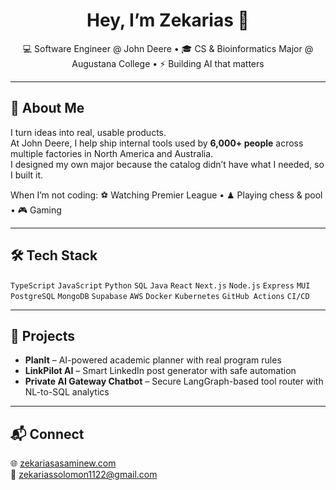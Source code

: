 <h1 align="center">Hey, I’m Zekarias 👋</h1>

<p align="center">
💻 Software Engineer @ John Deere • 🎓 CS & Bioinformatics Major @ Augustana College • ⚡ Building AI that matters
</p>

---

## 🚀 About Me
I turn ideas into real, usable products.  
At John Deere, I help ship internal tools used by **6,000+ people** across multiple factories in North America and Australia.  
I designed my own major because the catalog didn’t have what I needed, so I built it.

When I’m not coding:
⚽ Watching Premier League • ♟ Playing chess & pool • 🎮 Gaming

---

## 🛠 Tech Stack
`TypeScript` `JavaScript` `Python` `SQL` `Java` `React` `Next.js` `Node.js` `Express` `MUI` `PostgreSQL` `MongoDB` `Supabase` `AWS` `Docker` `Kubernetes` `GitHub Actions` `CI/CD`

---

## 📌 Projects
- **PlanIt** – AI-powered academic planner with real program rules  
- **LinkPilot AI** – Smart LinkedIn post generator with safe automation  
- **Private AI Gateway Chatbot** – Secure LangGraph-based tool router with NL-to-SQL analytics

---

## 📬 Connect
🌐 [zekariasasaminew.com](https://www.zekariasasaminew.com)  
📧 zekariassolomon1122@gmail.com
